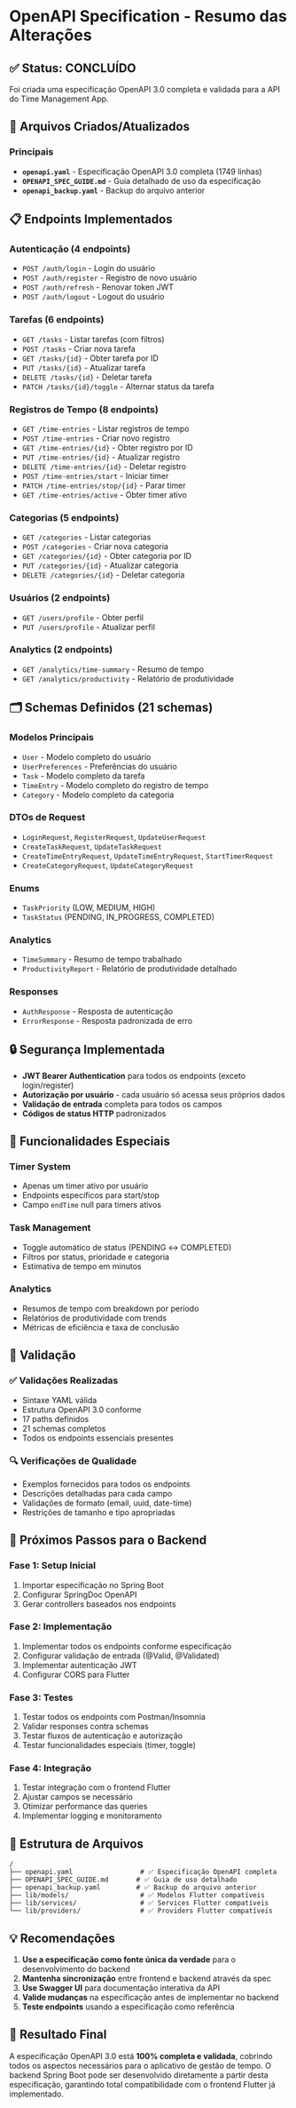 # OpenAPI Specification - Resumo das Alterações

## ✅ Status: CONCLUÍDO

Foi criada uma especificação OpenAPI 3.0 completa e validada para a API do Time Management App.

## 🔧 Arquivos Criados/Atualizados

### Principais
- **`openapi.yaml`** - Especificação OpenAPI 3.0 completa (1749 linhas)
- **`OPENAPI_SPEC_GUIDE.md`** - Guia detalhado de uso da especificação
- **`openapi_backup.yaml`** - Backup do arquivo anterior

## 📋 Endpoints Implementados

### Autenticação (4 endpoints)
- `POST /auth/login` - Login do usuário
- `POST /auth/register` - Registro de novo usuário
- `POST /auth/refresh` - Renovar token JWT
- `POST /auth/logout` - Logout do usuário

### Tarefas (6 endpoints)
- `GET /tasks` - Listar tarefas (com filtros)
- `POST /tasks` - Criar nova tarefa
- `GET /tasks/{id}` - Obter tarefa por ID
- `PUT /tasks/{id}` - Atualizar tarefa
- `DELETE /tasks/{id}` - Deletar tarefa
- `PATCH /tasks/{id}/toggle` - Alternar status da tarefa

### Registros de Tempo (8 endpoints)
- `GET /time-entries` - Listar registros de tempo
- `POST /time-entries` - Criar novo registro
- `GET /time-entries/{id}` - Obter registro por ID
- `PUT /time-entries/{id}` - Atualizar registro
- `DELETE /time-entries/{id}` - Deletar registro
- `POST /time-entries/start` - Iniciar timer
- `PATCH /time-entries/stop/{id}` - Parar timer
- `GET /time-entries/active` - Obter timer ativo

### Categorias (5 endpoints)
- `GET /categories` - Listar categorias
- `POST /categories` - Criar nova categoria
- `GET /categories/{id}` - Obter categoria por ID
- `PUT /categories/{id}` - Atualizar categoria
- `DELETE /categories/{id}` - Deletar categoria

### Usuários (2 endpoints)
- `GET /users/profile` - Obter perfil
- `PUT /users/profile` - Atualizar perfil

### Analytics (2 endpoints)
- `GET /analytics/time-summary` - Resumo de tempo
- `GET /analytics/productivity` - Relatório de produtividade

## 🗂️ Schemas Definidos (21 schemas)

### Modelos Principais
- `User` - Modelo completo do usuário
- `UserPreferences` - Preferências do usuário
- `Task` - Modelo completo da tarefa
- `TimeEntry` - Modelo completo do registro de tempo
- `Category` - Modelo completo da categoria

### DTOs de Request
- `LoginRequest`, `RegisterRequest`, `UpdateUserRequest`
- `CreateTaskRequest`, `UpdateTaskRequest`
- `CreateTimeEntryRequest`, `UpdateTimeEntryRequest`, `StartTimerRequest`
- `CreateCategoryRequest`, `UpdateCategoryRequest`

### Enums
- `TaskPriority` (LOW, MEDIUM, HIGH)
- `TaskStatus` (PENDING, IN_PROGRESS, COMPLETED)

### Analytics
- `TimeSummary` - Resumo de tempo trabalhado
- `ProductivityReport` - Relatório de produtividade detalhado

### Responses
- `AuthResponse` - Resposta de autenticação
- `ErrorResponse` - Resposta padronizada de erro

## 🔒 Segurança Implementada

- **JWT Bearer Authentication** para todos os endpoints (exceto login/register)
- **Autorização por usuário** - cada usuário só acessa seus próprios dados
- **Validação de entrada** completa para todos os campos
- **Códigos de status HTTP** padronizados

## 🎯 Funcionalidades Especiais

### Timer System
- Apenas um timer ativo por usuário
- Endpoints específicos para start/stop
- Campo `endTime` null para timers ativos

### Task Management
- Toggle automático de status (PENDING ↔ COMPLETED)
- Filtros por status, prioridade e categoria
- Estimativa de tempo em minutos

### Analytics
- Resumos de tempo com breakdown por período
- Relatórios de produtividade com trends
- Métricas de eficiência e taxa de conclusão

## 🧪 Validação

### ✅ Validações Realizadas
- Sintaxe YAML válida
- Estrutura OpenAPI 3.0 conforme
- 17 paths definidos
- 21 schemas completos
- Todos os endpoints essenciais presentes

### 🔍 Verificações de Qualidade
- Exemplos fornecidos para todos os endpoints
- Descrições detalhadas para cada campo
- Validações de formato (email, uuid, date-time)
- Restrições de tamanho e tipo apropriadas

## 🚀 Próximos Passos para o Backend

### Fase 1: Setup Inicial
1. Importar especificação no Spring Boot
2. Configurar SpringDoc OpenAPI
3. Gerar controllers baseados nos endpoints

### Fase 2: Implementação
1. Implementar todos os endpoints conforme especificação
2. Configurar validação de entrada (@Valid, @Validated)
3. Implementar autenticação JWT
4. Configurar CORS para Flutter

### Fase 3: Testes
1. Testar todos os endpoints com Postman/Insomnia
2. Validar responses contra schemas
3. Testar fluxos de autenticação e autorização
4. Testar funcionalidades especiais (timer, toggle)

### Fase 4: Integração
1. Testar integração com o frontend Flutter
2. Ajustar campos se necessário
3. Otimizar performance das queries
4. Implementar logging e monitoramento

## 📁 Estrutura de Arquivos

```
/
├── openapi.yaml                 # ✅ Especificação OpenAPI completa
├── OPENAPI_SPEC_GUIDE.md       # ✅ Guia de uso detalhado
├── openapi_backup.yaml         # ✅ Backup do arquivo anterior
├── lib/models/                  # ✅ Modelos Flutter compatíveis
├── lib/services/                # ✅ Services Flutter compatíveis
└── lib/providers/               # ✅ Providers Flutter compatíveis
```

## 💡 Recomendações

1. **Use a especificação como fonte única da verdade** para o desenvolvimento do backend
2. **Mantenha sincronização** entre frontend e backend através da spec
3. **Use Swagger UI** para documentação interativa da API
4. **Valide mudanças** na especificação antes de implementar no backend
5. **Teste endpoints** usando a especificação como referência

## 🎉 Resultado Final

A especificação OpenAPI 3.0 está **100% completa e validada**, cobrindo todos os aspectos necessários para o aplicativo de gestão de tempo. O backend Spring Boot pode ser desenvolvido diretamente a partir desta especificação, garantindo total compatibilidade com o frontend Flutter já implementado.
